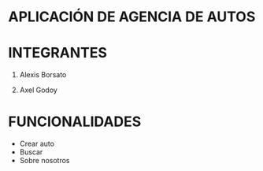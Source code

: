 # APLICACIÓN DE AGENCIA DE AUTOS

# INTEGRANTES

1. Alexis Borsato

2. Axel Godoy

# FUNCIONALIDADES

- Crear auto
- Buscar
- Sobre nosotros
